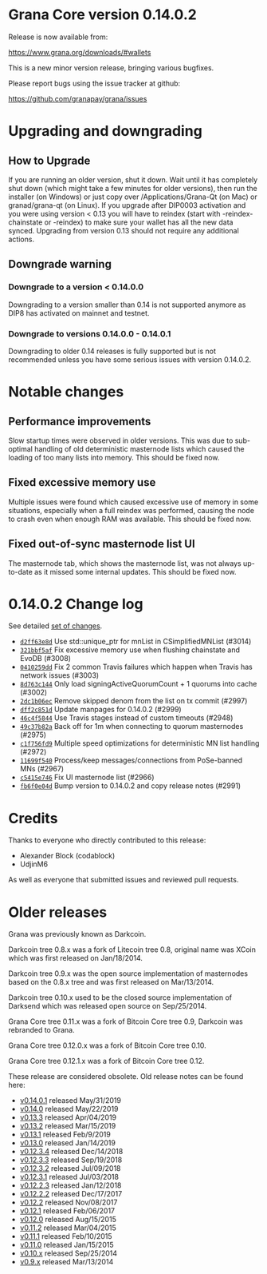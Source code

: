 Grana Core version 0.14.0.2
==========================

Release is now available from:

  <https://www.grana.org/downloads/#wallets>

This is a new minor version release, bringing various bugfixes.

Please report bugs using the issue tracker at github:

  <https://github.com/granapay/grana/issues>


Upgrading and downgrading
=========================

How to Upgrade
--------------

If you are running an older version, shut it down. Wait until it has completely
shut down (which might take a few minutes for older versions), then run the
installer (on Windows) or just copy over /Applications/Grana-Qt (on Mac) or
granad/grana-qt (on Linux). If you upgrade after DIP0003 activation and you were
using version < 0.13 you will have to reindex (start with -reindex-chainstate
or -reindex) to make sure your wallet has all the new data synced. Upgrading from
version 0.13 should not require any additional actions.

Downgrade warning
-----------------

### Downgrade to a version < 0.14.0.0

Downgrading to a version smaller than 0.14 is not supported anymore as DIP8 has
activated on mainnet and testnet.

### Downgrade to versions 0.14.0.0 - 0.14.0.1

Downgrading to older 0.14 releases is fully supported but is not
recommended unless you have some serious issues with version 0.14.0.2.

Notable changes
===============

Performance improvements
------------------------
Slow startup times were observed in older versions. This was due to sub-optimal handling of old
deterministic masternode lists which caused the loading of too many lists into memory. This should be
fixed now.

Fixed excessive memory use
--------------------------
Multiple issues were found which caused excessive use of memory in some situations, especially when
a full reindex was performed, causing the node to crash even when enough RAM was available. This should
be fixed now.

Fixed out-of-sync masternode list UI
------------------------------------
The masternode tab, which shows the masternode list, was not always up-to-date as it missed some internal
updates. This should be fixed now.

0.14.0.2 Change log
===================

See detailed [set of changes](https://github.com/granapay/grana/compare/v0.14.0.1...granapay:v0.14.0.2).

- [`d2ff63e8d`](https://github.com/granapay/grana/commit/d2ff63e8d) Use std::unique_ptr for mnList in CSimplifiedMNList (#3014)
- [`321bbf5af`](https://github.com/granapay/grana/commit/321bbf5af) Fix excessive memory use when flushing chainstate and EvoDB (#3008)
- [`0410259dd`](https://github.com/granapay/grana/commit/0410259dd) Fix 2 common Travis failures which happen when Travis has network issues (#3003)
- [`8d763c144`](https://github.com/granapay/grana/commit/8d763c144) Only load signingActiveQuorumCount + 1 quorums into cache (#3002)
- [`2dc1b06ec`](https://github.com/granapay/grana/commit/2dc1b06ec) Remove skipped denom from the list on tx commit (#2997)
- [`dff2c851d`](https://github.com/granapay/grana/commit/dff2c851d) Update manpages for 0.14.0.2 (#2999)
- [`46c4f5844`](https://github.com/granapay/grana/commit/46c4f5844) Use Travis stages instead of custom timeouts (#2948)
- [`49c37b82a`](https://github.com/granapay/grana/commit/49c37b82a) Back off for 1m when connecting to quorum masternodes (#2975)
- [`c1f756fd9`](https://github.com/granapay/grana/commit/c1f756fd9) Multiple speed optimizations for deterministic MN list handling (#2972)
- [`11699f540`](https://github.com/granapay/grana/commit/11699f540) Process/keep messages/connections from PoSe-banned MNs (#2967)
- [`c5415e746`](https://github.com/granapay/grana/commit/c5415e746) Fix UI masternode list (#2966)
- [`fb6f0e04d`](https://github.com/granapay/grana/commit/fb6f0e04d) Bump version to 0.14.0.2 and copy release notes (#2991)

Credits
=======

Thanks to everyone who directly contributed to this release:

- Alexander Block (codablock)
- UdjinM6

As well as everyone that submitted issues and reviewed pull requests.

Older releases
==============

Grana was previously known as Darkcoin.

Darkcoin tree 0.8.x was a fork of Litecoin tree 0.8, original name was XCoin
which was first released on Jan/18/2014.

Darkcoin tree 0.9.x was the open source implementation of masternodes based on
the 0.8.x tree and was first released on Mar/13/2014.

Darkcoin tree 0.10.x used to be the closed source implementation of Darksend
which was released open source on Sep/25/2014.

Grana Core tree 0.11.x was a fork of Bitcoin Core tree 0.9,
Darkcoin was rebranded to Grana.

Grana Core tree 0.12.0.x was a fork of Bitcoin Core tree 0.10.

Grana Core tree 0.12.1.x was a fork of Bitcoin Core tree 0.12.

These release are considered obsolete. Old release notes can be found here:

- [v0.14.0.1](https://github.com/granapay/grana/blob/master/doc/release-notes/grana/release-notes-0.14.0.1.md) released May/31/2019
- [v0.14.0](https://github.com/granapay/grana/blob/master/doc/release-notes/grana/release-notes-0.14.0.md) released May/22/2019
- [v0.13.3](https://github.com/granapay/grana/blob/master/doc/release-notes/grana/release-notes-0.13.3.md) released Apr/04/2019
- [v0.13.2](https://github.com/granapay/grana/blob/master/doc/release-notes/grana/release-notes-0.13.2.md) released Mar/15/2019
- [v0.13.1](https://github.com/granapay/grana/blob/master/doc/release-notes/grana/release-notes-0.13.1.md) released Feb/9/2019
- [v0.13.0](https://github.com/granapay/grana/blob/master/doc/release-notes/grana/release-notes-0.13.0.md) released Jan/14/2019
- [v0.12.3.4](https://github.com/granapay/grana/blob/master/doc/release-notes/grana/release-notes-0.12.3.4.md) released Dec/14/2018
- [v0.12.3.3](https://github.com/granapay/grana/blob/master/doc/release-notes/grana/release-notes-0.12.3.3.md) released Sep/19/2018
- [v0.12.3.2](https://github.com/granapay/grana/blob/master/doc/release-notes/grana/release-notes-0.12.3.2.md) released Jul/09/2018
- [v0.12.3.1](https://github.com/granapay/grana/blob/master/doc/release-notes/grana/release-notes-0.12.3.1.md) released Jul/03/2018
- [v0.12.2.3](https://github.com/granapay/grana/blob/master/doc/release-notes/grana/release-notes-0.12.2.3.md) released Jan/12/2018
- [v0.12.2.2](https://github.com/granapay/grana/blob/master/doc/release-notes/grana/release-notes-0.12.2.2.md) released Dec/17/2017
- [v0.12.2](https://github.com/granapay/grana/blob/master/doc/release-notes/grana/release-notes-0.12.2.md) released Nov/08/2017
- [v0.12.1](https://github.com/granapay/grana/blob/master/doc/release-notes/grana/release-notes-0.12.1.md) released Feb/06/2017
- [v0.12.0](https://github.com/granapay/grana/blob/master/doc/release-notes/grana/release-notes-0.12.0.md) released Aug/15/2015
- [v0.11.2](https://github.com/granapay/grana/blob/master/doc/release-notes/grana/release-notes-0.11.2.md) released Mar/04/2015
- [v0.11.1](https://github.com/granapay/grana/blob/master/doc/release-notes/grana/release-notes-0.11.1.md) released Feb/10/2015
- [v0.11.0](https://github.com/granapay/grana/blob/master/doc/release-notes/grana/release-notes-0.11.0.md) released Jan/15/2015
- [v0.10.x](https://github.com/granapay/grana/blob/master/doc/release-notes/grana/release-notes-0.10.0.md) released Sep/25/2014
- [v0.9.x](https://github.com/granapay/grana/blob/master/doc/release-notes/grana/release-notes-0.9.0.md) released Mar/13/2014

